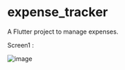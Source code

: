 # expense_tracker

A Flutter project to manage expenses.

Screen1 : 

![image](https://github.com/user-attachments/assets/55892ea2-e102-4695-a2f7-2a575a86180a)
